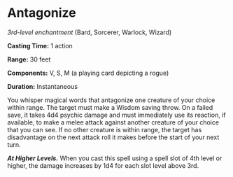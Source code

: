 # Antagonize
*3rd-level enchantment* (Bard, Sorcerer, Warlock, Wizard)

**Casting Time:** 1 action

**Range:** 30 feet

**Components:** V, S, M (a playing card depicting a rogue)

**Duration:** Instantaneous

You whisper magical words that antagonize one creature of your choice within range. The target must make a Wisdom saving throw. On a failed save, it takes 4d4 psychic damage and must immediately use its reaction, if available, to make a melee attack against another creature of your choice that you can see. If no other creature is within range, the target has disadvantage on the next attack roll it makes before the start of your next turn.

***At Higher Levels.*** When you cast this spell using a spell slot of 4th level or higher, the damage increases by 1d4 for each slot level above 3rd.
